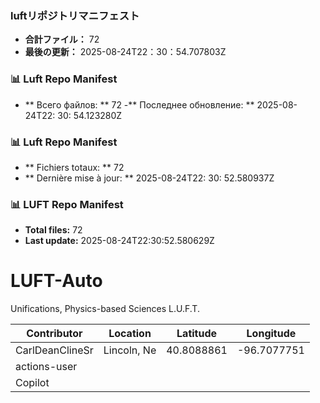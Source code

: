 <!-- LUFT_MANIFEST_JA START -->
### luftリポジトリマニフェスト

-  **合計ファイル：** 72
-  **最後の更新：** 2025-08-24T22：30：54.707803Z
<!-- LUFT_MANIFEST_JA END -->

<!-- LUFT_MANIFEST_RU START -->
### 📊 Luft Repo Manifest

- ** Всего файлов: ** 72
-** Последнее обновление: ** 2025-08-24T22: 30: 54.123280Z
<!-- LUFT_MANIFEST_RU END -->

<!-- LUFT_MANIFEST_FR START -->
### 📊 Luft Repo Manifest

- ** Fichiers totaux: ** 72
- ** Dernière mise à jour: ** 2025-08-24T22: 30: 52.580937Z
<!-- LUFT_MANIFEST_FR END -->

<!-- LUFT_MANIFEST_EN START -->
### 📊 LUFT Repo Manifest

- **Total files:** 72
- **Last update:** 2025-08-24T22:30:52.580629Z

<!-- LUFT_MANIFEST_EN END -->

# LUFT-Auto
Unifications, Physics-based Sciences L.U.F.T.

<!-- LUFT_CONTRIBUTOR_MAP START -->
| Contributor | Location | Latitude | Longitude |
|-------------|----------|----------|-----------|
| CarlDeanClineSr | Lincoln, Ne | 40.8088861 | -96.7077751 |
| actions-user |  |  |  |
| Copilot |  |  |  |

<!-- LUFT_CONTRIBUTOR_MAP END -->
